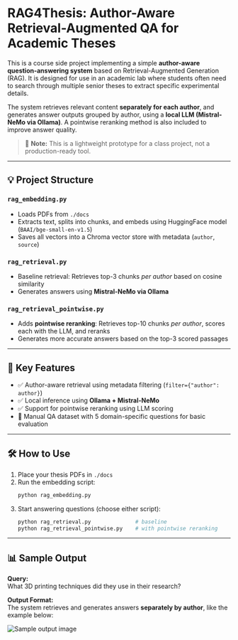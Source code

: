 # RAG4Thesis: Author-Aware Retrieval-Augmented QA for Academic Theses

This is a course side project implementing a simple **author-aware question-answering system** based on Retrieval-Augmented Generation (RAG). It is designed for use in an academic lab where students often need to search through multiple senior theses to extract specific experimental details.

The system retrieves relevant content **separately for each author**, and generates answer outputs grouped by author, using a **local LLM (Mistral-NeMo via Ollama)**. A pointwise reranking method is also included to improve answer quality.

> 📌 **Note:** This is a lightweight prototype for a class project, not a production-ready tool.

---

## 💡 Project Structure

### `rag_embedding.py`
- Loads PDFs from `./docs`
- Extracts text, splits into chunks, and embeds using HuggingFace model (`BAAI/bge-small-en-v1.5`)
- Saves all vectors into a Chroma vector store with metadata (`author`, `source`)

### `rag_retrieval.py`
- Baseline retrieval: Retrieves top-3 chunks *per author* based on cosine similarity
- Generates answers using **Mistral-NeMo via Ollama**

### `rag_retrieval_pointwise.py`
- Adds **pointwise reranking**: Retrieves top-10 chunks *per author*, scores each with the LLM, and reranks
- Generates more accurate answers based on the top-3 scored passages

---

## 🧠 Key Features

- ✅ Author-aware retrieval using metadata filtering (`filter={"author": author}`)
- ✅ Local inference using **Ollama + Mistral-NeMo**
- ✅ Support for pointwise reranking using LLM scoring
- 📄 Manual QA dataset with 5 domain-specific questions for basic evaluation

---

## 🛠 How to Use

1. Place your thesis PDFs in `./docs`
2. Run the embedding script:
   ```bash
   python rag_embedding.py
3. Start answering questions (choose either script):
   ```bash
   python rag_retrieval.py              # baseline
   python rag_retrieval_pointwise.py    # with pointwise reranking

---

## 📊 Sample Output

**Query:**  
What 3D printing techniques did they use in their research?

**Output Format:**  
The system retrieves and generates answers **separately by author**, like the example below:

![Sample output image](./ml_output.png)





